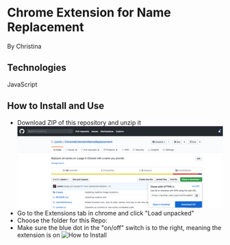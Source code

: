 # Chrome Extension for Name Replacement
By Christina

## Technologies
JavaScript

## How to Install and Use
* Download ZIP of this repository and unzip it
![Download Zip](/images/download-zip.png)
* Go to the Extensions tab in chrome and click "Load unpacked"
* Choose the folder for this Repo:
* Make sure the blue dot in the "on/off" switch is to the right, meaning the extension is on
![How to Install](/images/name-replacement-demo.gif)
